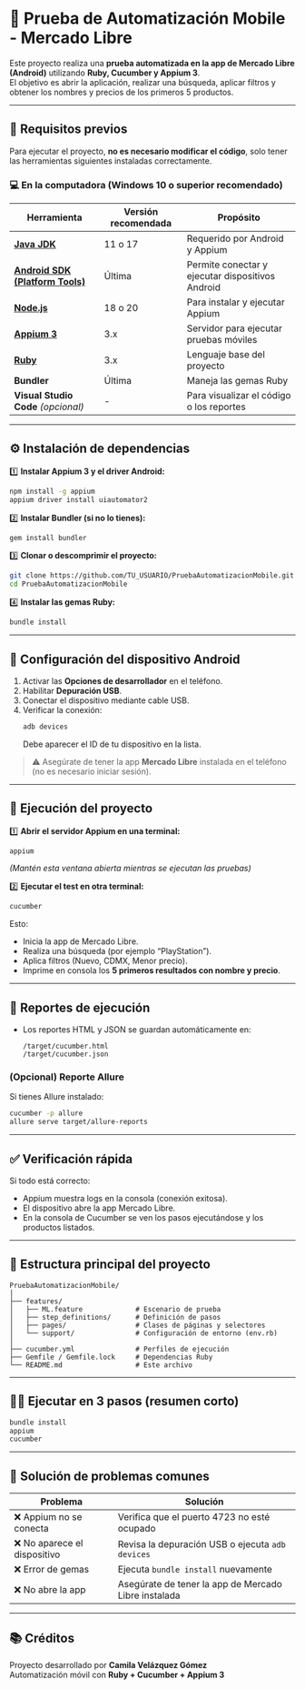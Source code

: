 # 📱 Prueba de Automatización Mobile - Mercado Libre

Este proyecto realiza una **prueba automatizada en la app de Mercado Libre (Android)** utilizando **Ruby, Cucumber y Appium 3**.  
El objetivo es abrir la aplicación, realizar una búsqueda, aplicar filtros y obtener los nombres y precios de los primeros 5 productos.

---

## 🧩 Requisitos previos

Para ejecutar el proyecto, **no es necesario modificar el código**, solo tener las herramientas siguientes instaladas correctamente.

### 💻 En la computadora (Windows 10 o superior recomendado)

| Herramienta | Versión recomendada | Propósito |
|--------------|--------------------|------------|
| [**Java JDK**](https://www.oracle.com/java/technologies/downloads/) | 11 o 17 | Requerido por Android y Appium |
| [**Android SDK (Platform Tools)**](https://developer.android.com/studio#downloads) | Última | Permite conectar y ejecutar dispositivos Android |
| [**Node.js**](https://nodejs.org/) | 18 o 20 | Para instalar y ejecutar Appium |
| [**Appium 3**](https://appium.io/) | 3.x | Servidor para ejecutar pruebas móviles |
| [**Ruby**](https://rubyinstaller.org/) | 3.x | Lenguaje base del proyecto |
| **Bundler** | Última | Maneja las gemas Ruby |
| **Visual Studio Code** *(opcional)* | - | Para visualizar el código o los reportes |

---

## ⚙️ Instalación de dependencias

1️⃣ **Instalar Appium 3 y el driver Android:**
```bash
npm install -g appium
appium driver install uiautomator2
```

2️⃣ **Instalar Bundler (si no lo tienes):**
```bash
gem install bundler
```

3️⃣ **Clonar o descomprimir el proyecto:**
```bash
git clone https://github.com/TU_USUARIO/PruebaAutomatizacionMobile.git
cd PruebaAutomatizacionMobile
```

4️⃣ **Instalar las gemas Ruby:**
```bash
bundle install
```

---

## 📱 Configuración del dispositivo Android

1. Activar las **Opciones de desarrollador** en el teléfono.  
2. Habilitar **Depuración USB**.  
3. Conectar el dispositivo mediante cable USB.  
4. Verificar la conexión:
   ```bash
   adb devices
   ```
   Debe aparecer el ID de tu dispositivo en la lista.

> ⚠️ Asegúrate de tener la app **Mercado Libre** instalada en el teléfono (no es necesario iniciar sesión).

---

## 🚀 Ejecución del proyecto

1️⃣ **Abrir el servidor Appium en una terminal:**
```bash
appium
```
*(Mantén esta ventana abierta mientras se ejecutan las pruebas)*

2️⃣ **Ejecutar el test en otra terminal:**
```bash
cucumber
```
Esto:
- Inicia la app de Mercado Libre.  
- Realiza una búsqueda (por ejemplo “PlayStation”).  
- Aplica filtros (Nuevo, CDMX, Menor precio).  
- Imprime en consola los **5 primeros resultados con nombre y precio**.

---

## 🧾 Reportes de ejecución

- Los reportes HTML y JSON se guardan automáticamente en:
  ```
  /target/cucumber.html
  /target/cucumber.json
  ```

### (Opcional) Reporte Allure
Si tienes Allure instalado:
```bash
cucumber -p allure
allure serve target/allure-reports
```

---

## ✅ Verificación rápida

Si todo está correcto:
- Appium muestra logs en la consola (conexión exitosa).
- El dispositivo abre la app Mercado Libre.
- En la consola de Cucumber se ven los pasos ejecutándose y los productos listados.

---

## 🧠 Estructura principal del proyecto

```
PruebaAutomatizacionMobile/
│
├── features/
│   ├── ML.feature             # Escenario de prueba
│   ├── step_definitions/      # Definición de pasos
│   ├── pages/                 # Clases de páginas y selectores
│   └── support/               # Configuración de entorno (env.rb)
│
├── cucumber.yml               # Perfiles de ejecución
├── Gemfile / Gemfile.lock     # Dependencias Ruby
└── README.md                  # Este archivo
```

---

## 👩‍💻 Ejecutar en 3 pasos (resumen corto)

```bash
bundle install
appium
cucumber
```

---

## 🧰 Solución de problemas comunes

| Problema | Solución |
|-----------|-----------|
| ❌ Appium no se conecta | Verifica que el puerto 4723 no esté ocupado |
| ❌ No aparece el dispositivo | Revisa la depuración USB o ejecuta `adb devices` |
| ❌ Error de gemas | Ejecuta `bundle install` nuevamente |
| ❌ No abre la app | Asegúrate de tener la app de Mercado Libre instalada |

---

## 📚 Créditos

Proyecto desarrollado por **Camila Velázquez Gómez**  
Automatización móvil con **Ruby + Cucumber + Appium 3**
